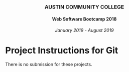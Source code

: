 <center>
 
### AUSTIN COMMUNITY COLLEGE 
#### Web Software Bootcamp 2018
###### January 2019 - August 2019

</center>

# Project Instructions for Git

There is no submission for these projects.